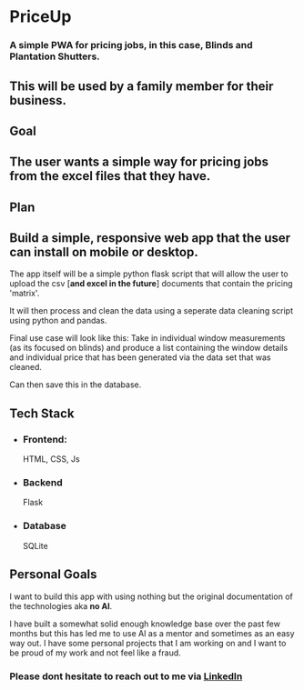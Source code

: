 [linked_in]: www.linkedin.com/in/cnochursaunders

# PriceUp

### A simple PWA for pricing jobs, in this case, Blinds and Plantation Shutters.
**This will be used by a family member for their business.**
---

## Goal

The user wants a simple way for pricing jobs from the excel files that they have. 
---

## Plan

Build a simple, responsive web app that the user can install on mobile or desktop.
---

The app itself will be a simple python flask script that will allow the user to upload the csv [**and excel in the future**] documents that contain the pricing 'matrix'.

It will then process and clean the data using a seperate data cleaning script using python and pandas.

Final use case will look like this: Take in individual window measurements (as its focused on blinds) and produce a list containing the window details and individual price that has been generated via the data set that was cleaned.

Can then save this in the database.


## Tech Stack

- ### Frontend: 
    HTML, CSS, Js
- ### Backend
    Flask
- ### Database
    SQLite


## Personal Goals

I want to build this app with using nothing but the original documentation of the technologies aka **no AI**. 

I have built a somewhat solid enough knowledge base over the past few months but this has led me to use AI as a mentor and sometimes as an easy way out. I have some personal projects that I am working on and I want to be proud of my work and not feel like a fraud.


### Please dont hesitate to reach out to me via [LinkedIn][linked_in]